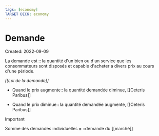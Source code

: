 ```yaml
---
tags: [economy] 
TARGET DECK: economy
---
```

# Demande
Created: 2022-09-09

La demande est :: la quantité d'un bien ou d'un service que les consommateurs sont disposés et capable d'acheter a divers prix au cours d'une période.
<!--SR:!2023-02-06,84,230-->

*[[Loi de la demande]]*
- Quand le prix augmente:: la quantité demandée diminue, [[Ceteris Paribus]]
<!--SR:!2023-05-04,177,310-->
- Quand le prix diminue:: la quantité demandée augmente, [[Ceteris Paribus]]
<!--SR:!2022-11-27,60,310-->

> [!important]
> Somme des demandes individuelles = ::demande du [[marché]]
<!--SR:!2023-02-17,109,290-->

